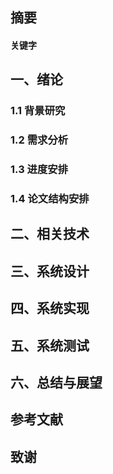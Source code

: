 ## 摘要

#### 关键字



## 一、绪论

### 1.1 背景研究

### 1.2 需求分析

### 1.3 进度安排

### 1.4 论文结构安排

## 二、相关技术

## 三、系统设计

## 四、系统实现

## 五、系统测试

## 六、总结与展望

## 参考文献

## 致谢

